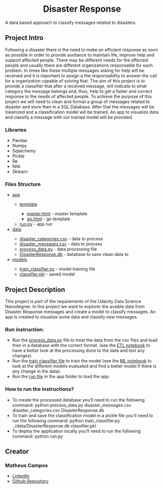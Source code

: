 
<h1 align="center">Disaster Response</h1>

<p>A data based approach to classify messages related to disasters.</p>

<h2>Project Intro</h2>

<p>Following a disaster there is the need to make an efficient response as soon as possible in order to provide assitance to maintain life, improve help and support affected people. There may be different needs for the affected people and usually there are different organizations responsable for each problem. In times like these multiple messages asking for help will be received and it is important to assign a the responsability to answer the call for a organization capable of solving that. The aim of this project is to provide a classifier that after a received message, will indicate to what category the message belongs and, thus, help to get a faster and correct response to the needs of affected people. To achieve the purpose of this project we will need to clean and format a group of messages related to disaster and store then in a SQL Database. After that the messages will be tokanized and a classification model will be trained. An app to visualize data and classify a message with our trained model will be provided.</p>

<h3>Libraries</h3>
<ul>
  <li>Pandas</li>
  <li>Numpy</li>
  <li>Sqlalchemy</li>
  <li>Pickle</li>
  <li>Re</li>
  <li>Nltk</li>
  <li>Sklearn</li>
</ul>

<h3>Files Structure</h3>
<ul>
  <li><a><a href="https://github.com/matheusamc/udacity_datascience_nanodegree_disasterresponse/tree/main/app">app</a></li>
    <ul>
      <li><a href="https://github.com/matheusamc/udacity_datascience_nanodegree_disasterresponse/tree/main/app/templates">template</a></li>
      <ul>
        <li><a href = "https://github.com/matheusamc/udacity_datascience_nanodegree_disasterresponse/blob/main/app/templates/master.html">master.html</a> - master template</li>
        <li><a href = "https://github.com/matheusamc/udacity_datascience_nanodegree_disasterresponse/blob/main/app/templates/go.html">go.html</a> - go template</li>
      </ul>
      <li><a href = "https://github.com/matheusamc/udacity_datascience_nanodegree_disasterresponse/blob/main/app/run.py">run.py</a> - app run</li>
  </ul>
  <li><a href = "https://github.com/matheusamc/udacity_datascience_nanodegree_disasterresponse/tree/main/data">data</a></li>
  <ul>
    <li><a href = "https://github.com/matheusamc/udacity_datascience_nanodegree_disasterresponse/blob/main/data/disaster_categories.csv">disaster_categories.csv</a> - data to process</li>
    <li><a href="https://github.com/matheusamc/udacity_datascience_nanodegree_disasterresponse/blob/main/data/disaster_messages.csv">disaster_messages.csv</a> - data to process</li>
    <li><a href = "https://github.com/matheusamc/udacity_datascience_nanodegree_disasterresponse/blob/main/data/process_data.py">process_data.py</a> - data processing file</li>
    <li><a href="https://github.com/matheusamc/udacity_datascience_nanodegree_disasterresponse/blob/main/data/DisasterResponse.db">DisasterResponse.db</a> - database to save clean data to</li>
  </ul>
  <li><a href="https://github.com/matheusamc/udacity_datascience_nanodegree_disasterresponse/tree/main/models">models</a></li>
  <ul>
    <li><a href="https://github.com/matheusamc/udacity_datascience_nanodegree_disasterresponse/blob/main/models/train_classifier.py">train_classifier.py</a> - model training file</li>
    <li><a href="https://github.com/matheusamc/udacity_datascience_nanodegree_disasterresponse/blob/main/models/classifier.pkl">classifier.pkl</a> - saved model</li>
  </ul>
</ul>

<h2>Project Description</h2>
  <p>This project is part of the requirements of the Udacity Data Science Nanodegree. In this project we want to explorer the avaible data from Disaster Response messages and create a model to classify messages. An app is created to visualize some data and classify new messages.</p>

<h3>Run instruction:</h3>
<ul>
  <li>Run the <a href="https://github.com/matheusamc/udacity_datascience_nanodegree_disasterresponse/blob/main/data/process_data.py">process_data.py</a> file to treat the data from the csv files and load then in a database with the correct format. (see the <a href="https://github.com/matheusamc/udacity_datascience_nanodegree_disasterresponse/blob/main/ETL%20Pipeline%20Preparation.ipynb">ETL notebook</a> to have a better look at the processing done to the data and test any changes).</li>
  <li>Run the <a href="https://github.com/matheusamc/udacity_datascience_nanodegree_disasterresponse/blob/main/models/train_classifier.py">train classifier file</a> to train the model (see the <a href="https://github.com/matheusamc/udacity_datascience_nanodegree_disasterresponse/blob/main/ML%20Pipeline%20Preparation.ipynb">ML notebook</a> to look at the different models evaluated and find a better model if there is any change in the data).</li>
  <li>Run the <a href="https://github.com/matheusamc/udacity_datascience_nanodegree_disasterresponse/blob/main/app/run.py">run file</a> in the app folder to load the app.</li>
</ul>
<h3>How to run the instructions?</h3>
<ul>
  <li>To create the processed database you'll need to run the following command: python process_data.py disaster_messages.csv disaster_categories.csv DisasterResponse.db</li>
  <li>To  train and save the classification model in a pickle file you'll need to run the following command: python train_classifier.py ../data/DisasterResponse.db classifier.pkl</li>
  <li>To deploy the application locally you'll need to run the following command: python run.py</li>
</ul>

<h2>Creator</h2>
<h3>Matheus Campos</h3>
  <ul>
    <li><a href="https://br.linkedin.com/in/matheus-de-abreu-monteiro-campos-90506aa2">LinkedIn</a></li>
    <li><a href="https://github.com/matheusamc">Github Repository</a></li>
  </ul>
